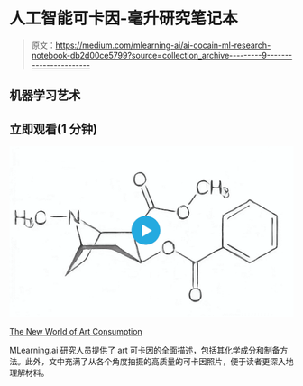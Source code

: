 # 人工智能可卡因-毫升研究笔记本

> 原文：<https://medium.com/mlearning-ai/ai-cocain-ml-research-notebook-db2d00ce5799?source=collection_archive---------9----------------------->

## 机器学习艺术

## 立即观看(1 分钟)

![](img/c22c0819abf11a55c2b3e01aa40bfe1d.png)

[The New World of Art Consumption](https://mlearning.substack.com/p/ai-cocain?r=z7zu8&utm_campaign=post&utm_medium=web)

MLearning.ai 研究人员提供了 art 可卡因的全面描述，包括其化学成分和制备方法。此外，文中充满了从各个角度拍摄的高质量的可卡因照片，便于读者更深入地理解材料。